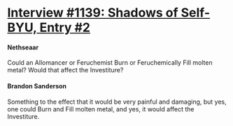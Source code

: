 # [Interview #1139: Shadows of Self-BYU, Entry #2](https://www.theoryland.com/intvmain.php?i=1139#2)

#### Nethseaar

Could an Allomancer or Feruchemist Burn or Feruchemically Fill molten metal? Would that affect the Investiture?

#### Brandon Sanderson

Something to the effect that it would be very painful and damaging, but yes, one could Burn and Fill molten metal, and yes, it would affect the Investiture.

